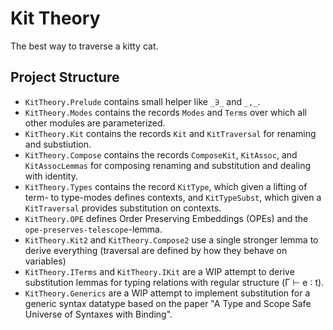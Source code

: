 # Kit Theory

The best way to traverse a kitty cat.

## Project Structure

- `KitTheory.Prelude` contains small helper like `_∋_` and `_,_`.
- `KitTheory.Modes` contains the records `Modes` and `Terms` over which all other modules are parameterized.
- `KitTheory.Kit` contains the records `Kit` and `KitTraversal` for renaming and substiution.
- `KitTheory.Compose` contains the records `ComposeKit`, `KitAssoc`, and `KitAssocLemmas` for composing renaming and substitution and dealing with identity.
- `KitTheory.Types` contains the record `KitType`, which given a lifting of term- to type-modes defines contexts, and `KitTypeSubst`, which given a `KitTraversal` provides substitution on contexts.
- `KitTheory.OPE` defines Order Preserving Embeddings (OPEs) and the `ope-preserves-telescope`-lemma.
- `KitTheory.Kit2` and `KitTheory.Compose2` use a single stronger lemma to derive everything (traversal are defined by how they behave on variables)
- `KitTheory.ITerms` and `KitTheory.IKit` are a WIP attempt to derive substitution lemmas for typing relations with regular structure (Γ ⊢ e ∶ t).
- `KitTheory.Generics` are a WIP attempt to implement substitution for a generic syntax datatype based on the paper "A Type and Scope Safe Universe of Syntaxes with Binding".




